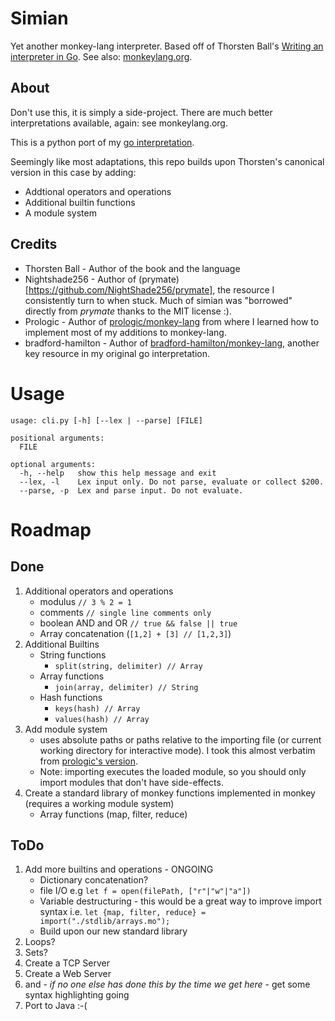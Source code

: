 # Simian

Yet another monkey-lang interpreter. Based off of Thorsten Ball's [Writing an interpreter in Go](interpreterbook.com). See also: [monkeylang.org](monkeylang.org).

## About
Don't use this, it is simply a side-project. There are much better interpretations available, again: see monkeylang.org.

This is a python port of my [go interpretation](https://github.com/emilkloeden/monkey).

Seemingly like most adaptations, this repo builds upon Thorsten's canonical version in this case by adding:
* Addtional operators and operations
* Additional builtin functions
* A module system


## Credits
* Thorsten Ball - Author of the book and the language
* Nightshade256 - Author of (prymate)[https://github.com/NightShade256/prymate], the resource I consistently turn to when stuck. Much of simian was "borrowed" directly from *prymate* thanks to the MIT license :).
* Prologic - Author of [prologic/monkey-lang](https://github.com/prologic/monkey-lang) from where I learned how to implement most of my additions to monkey-lang.
* bradford-hamilton - Author of [bradford-hamilton/monkey-lang](https://github.com/bradford-hamilton/monkey-lang), another key resource in my original go interpretation.

# Usage
```
usage: cli.py [-h] [--lex | --parse] [FILE]

positional arguments:
  FILE

optional arguments:
  -h, --help   show this help message and exit
  --lex, -l    Lex input only. Do not parse, evaluate or collect $200.
  --parse, -p  Lex and parse input. Do not evaluate.
```

# Roadmap

## Done
1. Additional operators and operations
    - modulus `// 3 % 2 = 1`
    - comments `// single line comments only`
    - boolean AND and OR `// true && false || true`
    - Array concatenation (`[1,2] + [3] // [1,2,3]`)
1. Additional Builtins
    - String functions
        - `split(string, delimiter) // Array`
    - Array functions
        - `join(array, delimiter) // String`
    - Hash functions
        - `keys(hash) // Array`
        - `values(hash) // Array`
1. Add module system 
    - uses absolute paths or paths relative to the importing file (or current working directory for interactive mode). I took this almost verbatim from [prologic's version](https://github.com/prologic/monkey-lang/). 
    - Note: importing executes the loaded module, so you should only import modules that don't have side-effects.
1. Create a standard library of monkey functions implemented in monkey (requires a working module system)
    - Array functions (map, filter, reduce)

## ToDo
1. Add more builtins and operations - ONGOING
    - Dictionary concatenation?
    - file I/O e.g `let f = open(filePath, ["r"|"w"|"a"])`
    - Variable destructuring - this would be a great way to improve import syntax i.e. `let {map, filter, reduce} = import("./stdlib/arrays.mo");`
    - Build upon our new standard library
1. Loops?
1. Sets?
1. Create a TCP Server
1. Create a Web Server
1. and - *if no one else has done this by the time we get here* - get some syntax highlighting going
1. Port to Java :-(